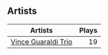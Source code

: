 ## Artists
Artists | Plays 
----- | -----: 
[Vince Guaraldi Trio](/artists/vince-guaraldi-trio-37943) | 19

